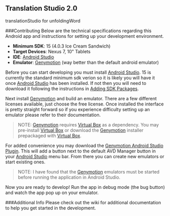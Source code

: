 Translation Studio 2.0
--

translationStudio for unfoldingWord


###Contributing
Below are the technical specifications regarding this Android app and instructions for setting up your development environment.

* **Minimum SDK**: 15 (4.0.3 Ice Cream Sandwich)
* **Target Devices**: Nexus 7, 10" Tablets
* **IDE**: [Android Studio]
* **Emulator**: [Genymotion] (way better than the default android emulator)

Before you can start developing you must install [Android Studio]. 15 is currently the standard minimum sdk verion so it is likely you will have it once [Android Studio] has been installed. If not then you will need to download it following the instructions in [Adding SDK Packages].

Next install [Genymotion] and build an emulator. There are a few different licenses available, just choose the free license. Once installed the interface is pretty straight forward so if you experience difficulty setting up an emulator please refer to their documentation.

>NOTE: [Genymotion] requires [Virtual Box] as a dependency. You may pre-install [Virtual Box] or download the [Genymotion] installer prepackaged with [Virtual Box].

For added convenience you may download the [Genymotion Android Studio Plugin]. This will add a button next to the default AVD Manager button in your [Android Studio] menu bar. From there you can create new emulators or start existing ones.

>NOTE: I have found that the [Genymotion] emulators must be started before running the application in Android Studio.

Now you are ready to develop! Run the app in debug mode (the bug button) and watch the app pop up on your emulator. 

###Additional Info
Please check out the wiki for additional documentation to help you get started in the development.


[Virtual Box]:https://www.virtualbox.org/
[Genymotion Android Studio Plugin]:https://cloud.genymotion.com/page/doc/#collapse-intellij
[Adding SDK Packages]:http://developer.android.com/sdk/installing/adding-packages.html
[Genymotion]:http://www.genymotion.com/
[Android Studio]:https://developer.android.com/sdk/installing/studio.html
